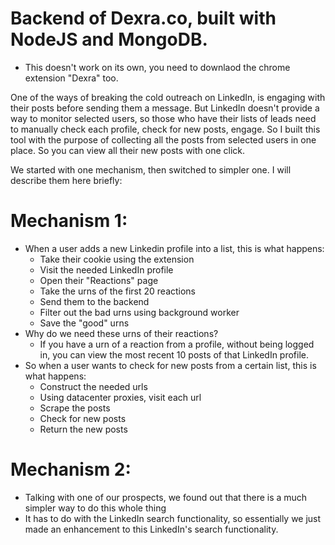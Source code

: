 # Backend of Dexra.co, built with NodeJS and MongoDB.
- This doesn't work on its own, you need to downlaod the chrome extension "Dexra" too.

One of the ways of breaking the cold outreach on LinkedIn, is engaging with their posts before sending them a message. 
But LinkedIn doesn't provide a way to monitor selected users, so those who have their lists of leads need to manually check each profile, check for new posts, engage. 
So I built this tool with the purpose of collecting all the posts from selected users in one place. So you can view all their new posts with one click.

We started with one mechanism, then switched to simpler one. 
I will describe them here briefly:

# Mechanism 1:
- When a user adds a new Linkedin profile into a list, this is what happens:
    - Take their cookie using the extension
    - Visit the needed LinkedIn profile
    - Open their "Reactions" page
    - Take the urns of the first 20 reactions
    - Send them to the backend
    - Filter out the bad urns using background worker
    - Save the "good" urns
- Why do we need these urns of their reactions?
    - If you have a urn of a reaction from a profile, without being logged in, you can view the most recent 10 posts of that LinkedIn profile.
- So when a user wants to check for new posts from a certain list, this is what happens:
    - Construct the needed urls
    - Using datacenter proxies, visit each url
    - Scrape the posts
    - Check for new posts
    - Return the new posts
    
# Mechanism 2:
- Talking with one of our prospects, we found out that there is a much simpler way to do this whole thing
- It has to do with the LinkedIn search functionality, so essentially we just made an enhancement to this LinkedIn's search functionality.

